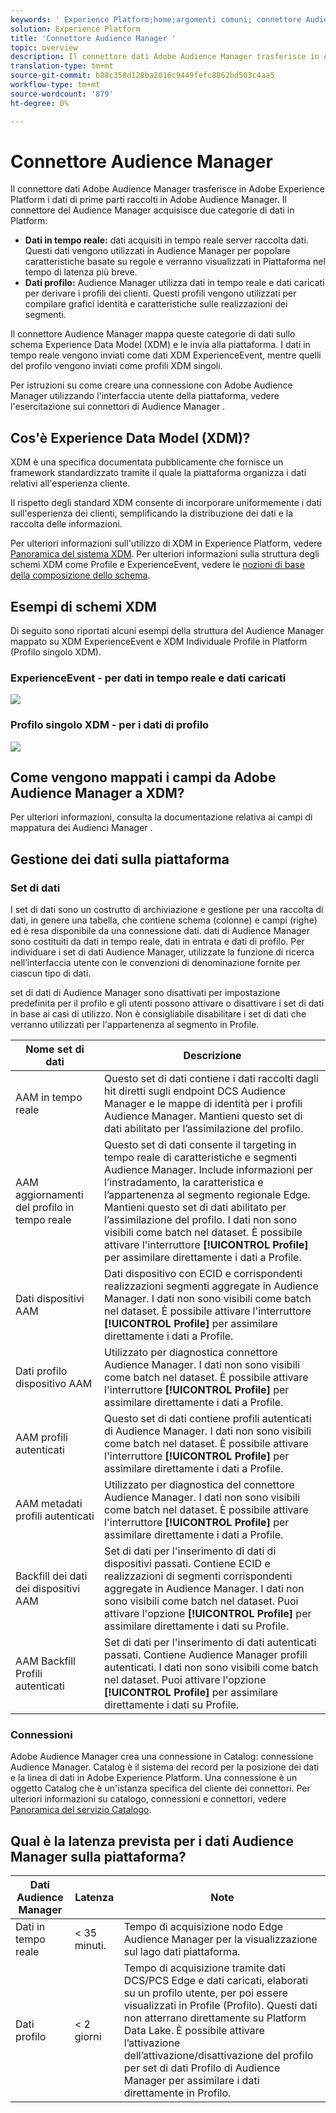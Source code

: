 ```yaml
---
keywords: ' Experience Platform;home;argomenti comuni; connettore Audience Manager;Audience manager;audience manager;audience manager'
solution: Experience Platform
title: 'Connettore Audience Manager '
topic: overview
description: Il connettore dati Adobe Audience Manager trasferisce in Adobe Experience Platform i dati di prime parti raccolti in Adobe Audience Manager. Il connettore del Audience Manager  acquisisce due categorie di dati in Platform.
translation-type: tm+mt
source-git-commit: b88c358d128ba2016c9449fefc8862bd503c4aa5
workflow-type: tm+mt
source-wordcount: '879'
ht-degree: 0%

---
```



# Connettore Audience Manager 

Il connettore dati Adobe Audience Manager trasferisce in Adobe Experience Platform i dati di prime parti raccolti in Adobe Audience Manager. Il connettore del Audience Manager  acquisisce due categorie di dati in Platform:

- **Dati in tempo reale:** dati acquisiti in tempo reale  server  raccolta dati. Questi dati vengono utilizzati in  Audience Manager per popolare caratteristiche basate su regole e verranno visualizzati in Piattaforma nel tempo di latenza più breve.
- **Dati profilo:**  Audience Manager utilizza dati in tempo reale e dati caricati per derivare i profili dei clienti. Questi profili vengono utilizzati per compilare grafici identità e caratteristiche sulle realizzazioni dei segmenti.

Il connettore  Audience Manager mappa queste categorie di dati sullo schema Experience Data Model (XDM) e le invia alla piattaforma. I dati in tempo reale vengono inviati come dati XDM ExperienceEvent, mentre quelli del profilo vengono inviati come profili XDM singoli.

Per istruzioni su come creare una connessione con Adobe Audience Manager utilizzando l&#39;interfaccia utente della piattaforma, vedere l&#39;esercitazione sui connettori di Audience Manager [](../../tutorials/ui/create/adobe-applications/audience-manager.md).

## Cos&#39;è Experience Data Model (XDM)?

XDM è una specifica documentata pubblicamente che fornisce un framework standardizzato tramite il quale la piattaforma organizza i dati relativi all&#39;esperienza cliente.

Il rispetto degli standard XDM consente di incorporare uniformemente i dati sull&#39;esperienza dei clienti, semplificando la distribuzione dei dati e la raccolta delle informazioni.

Per ulteriori informazioni sull&#39;utilizzo di XDM in  Experience Platform, vedere [Panoramica del sistema XDM](../../../xdm/home.md). Per ulteriori informazioni sulla struttura degli schemi XDM come Profile e ExperienceEvent, vedere le [nozioni di base della composizione dello schema](../../../xdm/schema/composition.md).

## Esempi di schemi XDM

Di seguito sono riportati alcuni esempi della struttura del Audience Manager  mappato su XDM ExperienceEvent e XDM Individuale Profile in Platform (Profilo singolo XDM).

### ExperienceEvent - per dati in tempo reale e dati caricati

![](images/aam-experience-events-for-dcs-and-onboarding-data.png)

### Profilo singolo XDM - per i dati di profilo

![](images/aam-profile-xdm-for-profile-data.png)

## Come vengono mappati i campi da Adobe Audience Manager a XDM?

Per ulteriori informazioni, consulta la documentazione relativa ai campi di mappatura dei Audienci Manager [](./mapping/audience-manager.md).

## Gestione dei dati sulla piattaforma

### Set di dati

I set di dati sono un costrutto di archiviazione e gestione per una raccolta di dati, in genere una tabella, che contiene schema (colonne) e campi (righe) ed è resa disponibile da una connessione dati.  dati di Audience Manager sono costituiti da dati in tempo reale, dati in entrata e dati di profilo. Per individuare i set di dati  Audience Manager, utilizzate la funzione di ricerca nell’interfaccia utente con le convenzioni di denominazione fornite per ciascun tipo di dati.

 set di dati di Audience Manager sono disattivati per impostazione predefinita per il profilo e gli utenti possono attivare o disattivare i set di dati in base ai casi di utilizzo. Non è consigliabile disabilitare i set di dati che verranno utilizzati per l&#39;appartenenza al segmento in Profile.

| Nome set di dati | Descrizione |
| ------------ | ----------- |
| AAM in tempo reale | Questo set di dati contiene i dati raccolti dagli hit diretti sugli endpoint DCS  Audience Manager e le mappe di identità per i profili  Audience Manager. Mantieni questo set di dati abilitato per l’assimilazione del profilo. |
| AAM aggiornamenti del profilo in tempo reale | Questo set di dati consente il targeting in tempo reale di caratteristiche e segmenti  Audience Manager. Include informazioni per l’instradamento, la caratteristica e l’appartenenza al segmento regionale Edge. Mantieni questo set di dati abilitato per l’assimilazione del profilo. I dati non sono visibili come batch nel dataset. È possibile attivare l&#39;interruttore **[!UICONTROL Profile]** per assimilare direttamente i dati a Profile. |
| Dati dispositivi AAM | Dati dispositivo con ECID e corrispondenti realizzazioni segmenti aggregate in  Audience Manager. I dati non sono visibili come batch nel dataset. È possibile attivare l&#39;interruttore **[!UICONTROL Profile]** per assimilare direttamente i dati a Profile. |
| Dati profilo dispositivo AAM | Utilizzato per  diagnostica connettore Audience Manager. I dati non sono visibili come batch nel dataset. È possibile attivare l&#39;interruttore **[!UICONTROL Profile]** per assimilare direttamente i dati a Profile. |
| AAM profili autenticati | Questo set di dati contiene  profili autenticati di Audience Manager. I dati non sono visibili come batch nel dataset. È possibile attivare l&#39;interruttore **[!UICONTROL Profile]** per assimilare direttamente i dati a Profile. |
| AAM metadati profili autenticati | Utilizzato per  diagnostica del connettore Audience Manager. I dati non sono visibili come batch nel dataset. È possibile attivare l&#39;interruttore **[!UICONTROL Profile]** per assimilare direttamente i dati a Profile. |
| Backfill dei dati dei dispositivi AAM | Set di dati per l&#39;inserimento di dati di dispositivi passati. Contiene ECID e realizzazioni di segmenti corrispondenti aggregate in  Audience Manager. I dati non sono visibili come batch nel dataset. Puoi attivare l&#39;opzione **[!UICONTROL Profile]** per assimilare direttamente i dati su Profile. |
| AAM Backfill Profili autenticati | Set di dati per l&#39;inserimento di dati autenticati passati. Contiene  Audience Manager profili autenticati. I dati non sono visibili come batch nel dataset. Puoi attivare l&#39;opzione **[!UICONTROL Profile]** per assimilare direttamente i dati su Profile. |

### Connessioni

Adobe Audience Manager crea una connessione in Catalog:  connessione Audience Manager. Catalog è il sistema dei record per la posizione dei dati e la linea di dati in Adobe Experience Platform. Una connessione è un oggetto Catalog che è un&#39;istanza specifica del cliente dei connettori. Per ulteriori informazioni su catalogo, connessioni e connettori, vedere [Panoramica del servizio Catalogo](../../../catalog/home.md).

## Qual è la latenza prevista per i dati  Audience Manager sulla piattaforma?

| Dati Audience Manager  | Latenza | Note |
| --- | --- | --- |
| Dati in tempo reale | &lt; 35 minuti. | Tempo di acquisizione  nodo Edge Audience Manager per la visualizzazione sul lago dati piattaforma. |
| Dati profilo | &lt; 2 giorni | Tempo di acquisizione tramite dati DCS/PCS Edge e dati caricati, elaborati su un profilo utente, per poi essere visualizzati in Profile (Profilo). Questi dati non atterrano direttamente su Platform Data Lake. È possibile attivare l’attivazione dell’attivazione/disattivazione del profilo per  set di dati Profilo di Audience Manager per assimilare i dati direttamente in Profilo. |